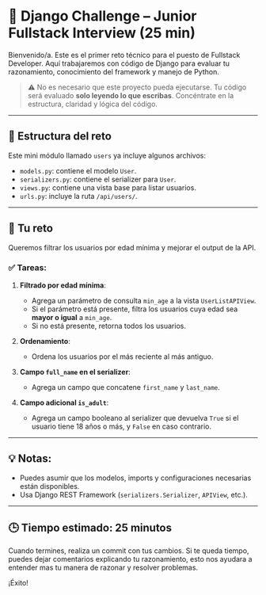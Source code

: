 # 🐍 Django Challenge – Junior Fullstack Interview (25 min)

Bienvenido/a. Este es el primer reto técnico para el puesto de Fullstack Developer. Aquí trabajaremos con código de Django para evaluar tu razonamiento, conocimiento del framework y manejo de Python.

> ⚠️ No es necesario que este proyecto pueda ejecutarse. Tu código será evaluado **solo leyendo lo que escribas**. Concéntrate en la estructura, claridad y lógica del código.

---

## 📁 Estructura del reto

Este mini módulo llamado `users` ya incluye algunos archivos:

- `models.py`: contiene el modelo `User`.
- `serializers.py`: contiene el serializer para `User`.
- `views.py`: contiene una vista base para listar usuarios.
- `urls.py`: incluye la ruta `/api/users/`.

---

## 🧪 Tu reto

Queremos filtrar los usuarios por edad mínima y mejorar el output de la API.

### ✅ Tareas:

1. **Filtrado por edad mínima**:
   - Agrega un parámetro de consulta `min_age` a la vista `UserListAPIView`.
   - Si el parámetro está presente, filtra los usuarios cuya edad sea **mayor o igual** a `min_age`.
   - Si no está presente, retorna todos los usuarios.

2. **Ordenamiento**:
   - Ordena los usuarios por el más reciente al más antiguo.

3. **Campo `full_name` en el serializer**:
   - Agrega un campo que concatene `first_name` y `last_name`.

4. **Campo adicional `is_adult`**:
   - Agrega un campo booleano al serializer que devuelva `True` si el usuario tiene 18 años o más, y `False` en caso contrario.

---

## 💡 Notas:

- Puedes asumir que los modelos, imports y configuraciones necesarias están disponibles.
- Usa Django REST Framework (`serializers.Serializer`, `APIView`, etc.).

---

## 🕒 Tiempo estimado: 25 minutos

Cuando termines, realiza un commit con tus cambios. Si te queda tiempo, puedes dejar comentarios explicando tu razonamiento, esto nos ayudara a entender mas tu manera de razonar y resolver problemas.

¡Éxito!
